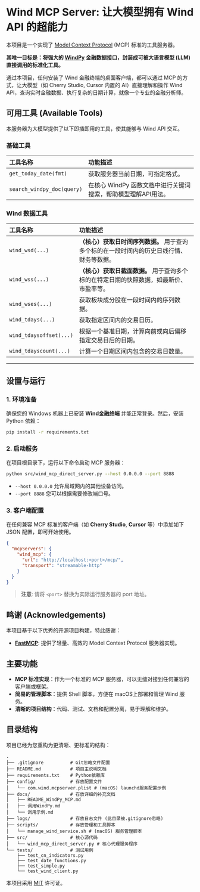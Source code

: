 # Wind MCP Server: 让大模型拥有 Wind API 的超能力

本项目是一个实现了 [Model Context Protocol](https://modelcontextprotocol.io/introduction) (MCP) 标准的工具服务器。

**其唯一目标是：将强大的 [WindPy](https://www.wind.com.cn/newsite/html/data_wds.html) 金融数据接口，封装成可被大语言模型 (LLM) 直接调用的标准化工具。**

通过本项目，任何安装了 Wind 金融终端的桌面客户端，都可以通过 MCP 的方式，让大模型（如 Cherry Studio, Cursor 内置的 AI）直接理解和操作 Wind API，查询实时金融数据、执行复杂的日期计算，就像一个专业的金融分析师。

## 可用工具 (Available Tools)

本服务器为大模型提供了以下即插即用的工具，使其能够与 Wind API 交互。

### 基础工具

| 工具名称 | 功能描述 |
| :--- | :--- |
| `get_today_date(fmt)` | 获取服务器当前日期，可指定格式。 |
| `search_windpy_doc(query)` | 在核心 WindPy 函数文档中进行关键词搜索，帮助模型理解API用法。 |

### Wind 数据工具

| 工具名称 | 功能描述 |
| :--- | :--- |
| `wind_wsd(...)` | **（核心）获取日时间序列数据。** 用于查询多个标的在一段时间内的历史日线行情、财务等数据。 |
| `wind_wss(...)` | **（核心）获取日截面数据。** 用于查询多个标的在特定日期的快照数据，如最新价、市盈率等。 |
| `wind_wses(...)` | 获取板块成分股在一段时间内的序列数据。 |
| `wind_tdays(...)` | 获取指定区间内的交易日历。 |
| `wind_tdaysoffset(...)` | 根据一个基准日期，计算向前或向后偏移指定交易日后的日期。 |
| `wind_tdayscount(...)` | 计算一个日期区间内包含的交易日数量。 |

---

## 设置与运行

### 1. 环境准备

确保您的 Windows 机器上已安装 **Wind金融终端** 并能正常登录。然后，安装 Python 依赖：

```bash
pip install -r requirements.txt
```

### 2. 启动服务

在项目根目录下，运行以下命令启动 MCP 服务器：

```bash
python src/wind_mcp_direct_server.py --host 0.0.0.0 --port 8888
```
*   `--host 0.0.0.0` 允许局域网内的其他设备访问。
*   `--port 8888` 您可以根据需要修改端口号。

### 3. 客户端配置

在任何兼容 MCP 标准的客户端（如 **Cherry Studio**, **Cursor** 等）中添加如下 JSON 配置，即可开始使用。

```json
{
  "mcpServers": {
    "wind_mcp": {
      "url": "http://localhost:<port>/mcp/",
      "transport": "streamable-http"
    }
  }
}
```
> **注意**: 请将 `<port>` 替换为实际运行服务器的 port 地址。


## 鸣谢 (Acknowledgements)

本项目基于以下优秀的开源项目构建，特此感谢：
-   **[FastMCP](https://github.com/GoFastMCP/fastmcp-py)**: 提供了轻量、高效的 Model Context Protocol 服务器实现。

## 主要功能

- **MCP 标准实现**：作为一个标准的 MCP 服务器，可以无缝对接到任何兼容的客户端或框架。
- **简易的管理脚本**：提供 Shell 脚本，方便在 macOS上部署和管理 Wind 服务。
- **清晰的项目结构**：代码、测试、文档和配置分离，易于理解和维护。

## 目录结构

项目已经为您重构为更清晰、更标准的结构：

```
.
├── .gitignore          # Git忽略文件配置
├── README.md           # 项目主说明文档
├── requirements.txt    # Python依赖库
├── config/             # 存放配置文件
│   └── com.wind.mcpserver.plist # (macOS) launchd服务配置示例
├── docs/               # 存放详细的补充文档
│   ├── README_WindPy_MCP.md
│   ├── 调用WindPy.md
│   └── 调用示例.md
├── logs/               # 存放日志文件 (此目录被.gitignore忽略)
├── scripts/            # 存放管理和工具脚本
│   └── manage_wind_service.sh # (macOS) 服务管理脚本
├── src/                # 核心源代码
│   └── wind_mcp_direct_server.py # 核心代理服务程序
└── tests/              # 测试用例
    ├── test_cn_indicators.py
    ├── test_date_functions.py
    ├── test_simple.py
    └── test_wind_client.py
```

本项目采用 [MIT](LICENSE) 许可证。 
